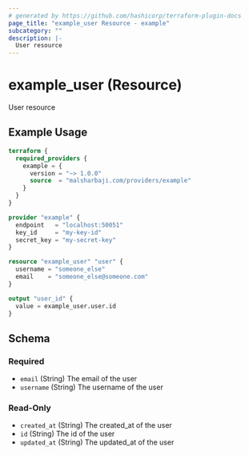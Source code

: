 ```yaml
---
# generated by https://github.com/hashicorp/terraform-plugin-docs
page_title: "example_user Resource - example"
subcategory: ""
description: |-
  User resource
---
```


# example_user (Resource)

User resource

## Example Usage

```terraform
terraform {
  required_providers {
    example = {
      version = "~> 1.0.0"
      source  = "malsharbaji.com/providers/example"
    }
  }
}

provider "example" {
  endpoint   = "localhost:50051"
  key_id     = "my-key-id"
  secret_key = "my-secret-key"
}

resource "example_user" "user" {
  username = "someone_else"
  email    = "someone_else@someone.com"
}

output "user_id" {
  value = example_user.user.id
}
```

<!-- schema generated by tfplugindocs -->
## Schema

### Required

- `email` (String) The email of the user
- `username` (String) The username of the user

### Read-Only

- `created_at` (String) The created_at of the user
- `id` (String) The id of the user
- `updated_at` (String) The updated_at of the user


